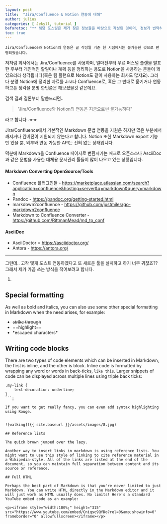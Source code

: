```yaml
---
layout: post
title:  "Jira/Confluence & Notion 연동에 대해"
author: julius
categories: [ Jekyll, tutorial ]
beforetoc: "** 해당 포스팅은 제가 찾은 정보들을 바탕으로 작성된 것이며, 정보가 빈약하거나 오류가 있을 수 있습니다. 댓글로 지적 & 수정요청 해주시면 너무나 감사하겠습니다!"
toc: true
---
```

`Jira/Confluence와 Notion의 연동은 글 작성일 기준 현 시점에서는 불가능한 것으로 판명되었습니다.`

저처럼 회사에서는 Jira/Confluence를 사용하며, 얼마전부터 무료 퍼스널 플랜을 발표한 후부터 개인적인 할일이나 계획 등을 정리하는 용도로 Notion을 사용하는 분들이 꽤 있으리라 생각됩니다(혹은 팀 플랜으로 Notion도 같이 사용하는 회사도 많지요). 그러다 분명 Notion에 정리한 자료를 Jira나 Confluence로, 혹은 그 반대로 옮기거나 연동하고픈 생각을 분명 한번쯤은 해보셨을것 같은데요.

검색 결과 결론부터 말씀드리면..
>"Jira/Confluence와 Notion의 연동은 지금으로썬 불가능하다"

라고 합니다..ㅠㅠ

Jira/Confluence에서 기본적인 Markdown 문법 연동을 지원은 하지만 많은 부분에서 깨지거나 컨버전이 지원되지 않는다고 합니다.
Notion 또한 Markdown export 기능만 있을 뿐, 외부와 연동 가능한 API는 전혀 없는 상태입니다.

덕분에 Markdown을 Confluence 페이지로 변환시키는 매크로 오픈소스나
AsciiDoc과 같은 문법을 사용한 대체용 문서관리 툴들이 많이 나오고 있는 상황입니다.

#### Markdown Converting OpenSource/Tools
* Confluence 플러그인들 - https://marketplace.atlassian.com/search?application=confluence&hosting=server&q=markdown&query=markdown
* Pandoc - https://pandoc.org/getting-started.html
* markdown2confluence - https://github.com/justmiles/go-markdown2confluence
* Markdown to Confluence Converter - https://github.com/RittmanMead/md_to_conf

#### AsciiDoc
* AsciiDoctor = https://asciidoctor.org/
* Antora - https://antora.org/

---
그런데.. 고작 몇개 포스트 연동하겠다고 또 새로운 툴을 설치하고 하기 너무 귀찮죠??
그래서 제가 가끔 쓰는 방식을 적어보려고 합니다.

1. 


## Special formatting

As well as bold and italics, you can also use some other special formatting in Markdown when the need arises, for example:

+ ~~strike through~~
+ ==highlight==
+ \*escaped characters\*


## Writing code blocks

There are two types of code elements which can be inserted in Markdown, the first is inline, and the other is block. Inline code is formatted by wrapping any word or words in back-ticks, `like this`. Larger snippets of code can be displayed across multiple lines using triple back ticks:

```
.my-link {
    text-decoration: underline;
}
```¡

If you want to get really fancy, you can even add syntax highlighting using Rouge.


![walking]({{ site.baseurl }}/assets/images/8.jpg)

## Reference lists

The quick brown jumped over the lazy.

Another way to insert links in markdown is using reference lists. You might want to use this style of linking to cite reference material in a Wikipedia-style. All of the links are listed at the end of the document, so you can maintain full separation between content and its source or reference.

## Full HTML

Perhaps the best part of Markdown is that you're never limited to just Markdown. You can write HTML directly in the Markdown editor and it will just work as HTML usually does. No limits! Here's a standard YouTube embed code as an example:

<p><iframe style="width:100%;" height="315" src="https://www.youtube.com/embed/Cniqsc9QfDo?rel=0&amp;showinfo=0" frameborder="0" allowfullscreen></iframe></p>
